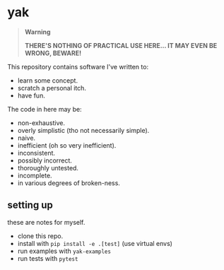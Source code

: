 # yak

> **Warning**
>
> **THERE'S NOTHING OF PRACTICAL USE HERE... IT MAY EVEN BE WRONG, BEWARE!**

This repository contains software I've written to:

- learn some concept.
- scratch a personal itch.
- have fun.

The code in here may be:

- non-exhaustive.
- overly simplistic (tho not necessarily simple).
- naive.
- inefficient (oh so very inefficient).
- inconsistent.
- possibly incorrect.
- thoroughly untested.
- incomplete.
- in various degrees of broken-ness.

## setting up

these are notes for myself.

- clone this repo.
- install with `pip install -e .[test]` (use virtual envs)
- run examples with `yak-examples`
- run tests with `pytest`
